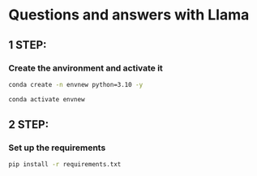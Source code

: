 # Questions and answers with Llama

## 1 STEP: 
### Create the anvironment and activate it

```bash
conda create -n envnew python=3.10 -y
```

```bash
conda activate envnew
```

## 2 STEP: 
### Set up the requirements

```bash
pip install -r requirements.txt
```